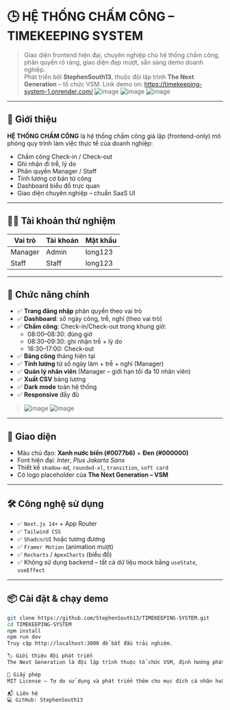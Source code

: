 # 🕒 HỆ THỐNG CHẤM CÔNG – TIMEKEEPING SYSTEM

> Giao diện frontend hiện đại, chuyên nghiệp cho hệ thống chấm công, phân quyền rõ ràng, giao diện đẹp mượt, sẵn sàng demo doanh nghiệp.  
> Phát triển bởi **StephenSouth13**, thuộc đội lập trình **The Next Generation** – tổ chức VSM.
> Link demo on: https://timekeeping-system-1.onrender.com/
> ![image](https://github.com/user-attachments/assets/4ec7aa5c-d0e3-4e7e-b0aa-22bb8e1de6c7)
> ![image](https://github.com/user-attachments/assets/053b102d-5590-46d6-a0b9-ad86e8d35b6b)
> ![image](https://github.com/user-attachments/assets/c8a3047d-ebfc-4f5d-b7fa-8d038fff4c4e)


---

## 🚀 Giới thiệu

**HỆ THỐNG CHẤM CÔNG** là hệ thống chấm công giả lập (frontend-only) mô phỏng quy trình làm việc thực tế của doanh nghiệp:

- Chấm công Check-in / Check-out
- Ghi nhận đi trễ, lý do
- Phân quyền Manager / Staff
- Tính lương cơ bản từ công
- Dashboard biểu đồ trực quan
- Giao diện chuyên nghiệp – chuẩn SaaS UI

---

## 🧑‍💼 Tài khoản thử nghiệm

| Vai trò   | Tài khoản | Mật khẩu |
|-----------|-----------|----------|
| Manager   | Admin     | long123  |
| Staff     | Staff     | long123  |

---

## 🧩 Chức năng chính

- ✅ **Trang đăng nhập** phân quyền theo vai trò
- ✅ **Dashboard**: số ngày công, trễ, nghỉ (theo vai trò)
- ✅ **Chấm công**: Check-in/Check-out trong khung giờ:
  - 08:00–08:30: đúng giờ
  - 08:30–09:30: ghi nhận trễ + lý do
  - 16:30–17:00: Check-out
- ✅ **Bảng công** tháng hiện tại
- ✅ **Tính lương** từ số ngày làm + trễ + nghỉ (Manager)
- ✅ **Quản lý nhân viên** (Manager – giới hạn tối đa 10 nhân viên)
- ✅ **Xuất CSV** bảng lương
- ✅ **Dark mode** toàn hệ thống
- ✅ **Responsive** đầy đủ
> ![image](https://github.com/user-attachments/assets/21185ca3-e74c-4272-8501-42b61903282f)
>![image](https://github.com/user-attachments/assets/259b5c8e-2c1c-478b-be5f-87e91304a184)




---

## 🎨 Giao diện

- Màu chủ đạo: **Xanh nước biển (#0077b6)** + **Đen (#000000)**
- Font hiện đại: *Inter*, *Plus Jakarta Sans*
- Thiết kế `shadow-md`, `rounded-xl`, `transition`, `soft card`
- Có logo placeholder của **The Next Generation – VSM**

---

## 🛠️ Công nghệ sử dụng

- ✅ `Next.js 14+` + App Router
- ✅ `Tailwind CSS`
- ✅ `Shadcn/UI` hoặc tương đương
- ✅ `Framer Motion` (animation mượt)
- ✅ `Recharts` / `ApexCharts` (biểu đồ)
- ✅ Không sử dụng backend – tất cả dữ liệu mock bằng `useState`, `useEffect`

---

## 📦 Cài đặt & chạy demo

```bash
git clone https://github.com/StephenSouth13/TIMEKEEPING-SYSTEM.git
cd TIMEKEEPING-SYSTEM
npm install
npm run dev
Truy cập http://localhost:3000 để bắt đầu trải nghiệm.

🏷️ Giới thiệu đội phát triển
The Next Generation là đội lập trình thuộc tổ chức VSM, định hướng phát triển các sản phẩm ứng dụng công nghệ hiện đại, UX/UI chuẩn doanh nghiệp, tối ưu quy trình quản trị nội bộ.

📄 Giấy phép
MIT License – Tự do sử dụng và phát triển thêm cho mục đích cá nhân hoặc tổ chức.

📬 Liên hệ
💻 GitHub: StephenSouth13

